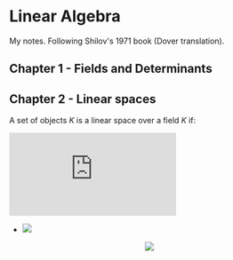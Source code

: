 # Linear Algebra

My notes.  Following Shilov's 1971 book (Dover translation).

## Chapter 1 - Fields and Determinants

## Chapter 2 - Linear spaces

A set of objects *K* is a linear space over a field _K_ if:

![x + y \in \textrm{\textbf{K}} \quad \forall x, y \in \textrm{\textbf{K}} \qquad \textrm{(addition rule)}](http://latex.codecogs.com/svg.latex?x%20%2B%20y%20%5Cin%20%5Ctextrm%7B%5Ctextbf%7BK%7D%7D%20%5Cquad%20%5Cforall%20x%2C%20y%20%5Cin%20%5Ctextrm%7B%5Ctextbf%7BK%7D%7D%20%5Cqquad%20%5Ctextrm%7B%28addition%20rule%29%7D)

- <img src="https://latex.codecogs.com/svg.latex?x + y \in \textrm{\textbf{K}} \quad \forall x, y \in \textrm{\textbf{K}} \qquad \textrm{(addition rule)}">

<p align="center">
  <img src="https://latex.codecogs.com/svg.latex?x + y \in \textrm{\textbf{K}} \quad \forall x, y \in \textrm{\textbf{K}} \qquad \textrm{(addition rule)}">
  </p>
